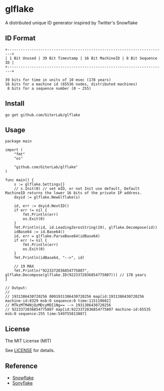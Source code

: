 # glflake

A distributed unique ID generator inspired by Twitter's Snowflake

## ID Format

    +------------------------------------------------------------------------+
    | 1 Bit Unused | 39 Bit Timestamp | 16 Bit MachineID | 8 Bit Sequence ID |
    +------------------------------------------------------------------------+

    39 bits for time in units of 10 msec (178 years)
    16 bits for a machine id (65536 nodes, distributed machines)
     8 bits for a sequence number (0 ~ 255)

## Install

    go get github.com/GiterLab/glflake

## Usage

    package main

    import (
        "fmt"
        "os"

        "github.com/GiterLab/glflake"
    )

    func main() {
        s := glflake.Settings{}
        // s.Init(0) // set mID, or not Init use default, Default MachineID returns the lower 16 bits of the private IP address.
        dxyid := glflake.NewGlflake(s)

        id, err := dxyid.NextID()
        if err != nil {
            fmt.Println(err)
            os.Exit(0)
        }
        fmt.Println(id, id.LeadingZerosString(19), glflake.Decompose(id))
        idBase64 := id.Base64()
        id, err = glflake.ParseBase64(idBase64)
        if err != nil {
            fmt.Println(err)
            os.Exit(0)
        }
        fmt.Println(idBase64, "-->", id)

        // 19 MAX
        fmt.Println("9223372036854775807", glflake.Decompose(glflake.ID(9223372036854775807))) // 178 years
    }

    // Output:
    //
    // 1931386430720256 0001931386430720256 map[id:1931386430720256 machine-id:8329 msb:0 sequence:0 time:115119602]
    // MTkzMTM4NjQzMDcyMDI1Ng== --> 1931386430720256
    // 9223372036854775807 map[id:9223372036854775807 machine-id:65535 msb:0 sequence:255 time:549755813887]

## License

The MIT License (MIT)

See [LICENSE](https://github.com/GiterLab/dxyflake/blob/master/LICENSE) for details.

## Reference

- [Snowflake](https://github.com/bwmarrin/snowflake)
- [Sonyflake](https://github.com/sony/sonyflake)

